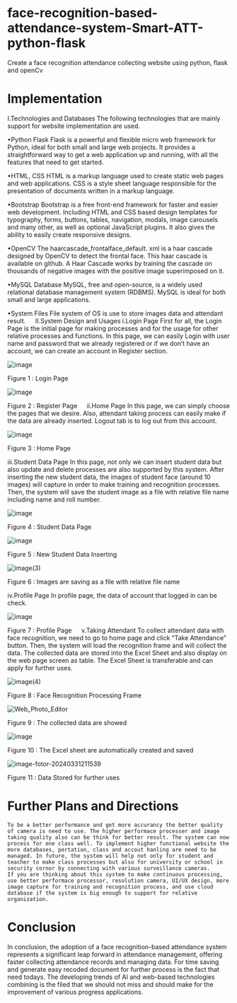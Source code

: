 # face-recognition-based-attendance-system-Smart-ATT-python-flask
Create a face recognition attendance collecting website using python, flask and openCv

# Implementation
I.Technologies and Databases
The following technologies that are mainly support for website implementation are used.

•Python Flask
Flask is a powerful and flexible micro web framework for Python, ideal for both small and large web projects. It provides a straightforward way to get a web application up and running, with all the features that need to get started.

•HTML, CSS
HTML is a markup language used to create static web pages and web applications. CSS is a style sheet language responsible for the presentation of documents written in a markup language.

•Bootstrap
Bootstrap is a free front-end framework for faster and easier web development. Including HTML and CSS based design templates for typography, forms, buttons, tables, navigation, modals, image carousels and many other, as well as optional JavaScript plugins. It also gives the ability to easily create responsive designs.

•OpenCV
The haarcascade_frontalface_default. xml is a haar cascade designed by OpenCV to detect the frontal face. This haar cascade is available on github. A Haar Cascade works by training the cascade on thousands of negative images with the positive image superimposed on it.

•MySQL Database
MySQL, free and open-source, is a widely used relational database management system (RDBMS). MySQL is ideal for both small and large applications.

•System Files
File system of OS is use to store images data and attendant result.
 
II.System Design and Usages
i.Login Page
First for all, the Login Page is the initial page for making processes and for the usage for other relative processes and functions. In this page, we can easily Login with user name and password that we already registered or if we don’t have an account, we can create an account in Register section.

![image](https://github.com/ZawThuYa143/face-recognition-based-attendance-system-Smart-ATT-python-flask/assets/152624230/4b50c8de-0f24-4745-b8c0-a55609c04fd0)
 
Figure 1 : Login Page

![image](https://github.com/ZawThuYa143/face-recognition-based-attendance-system-Smart-ATT-python-flask/assets/152624230/ec1c9a6c-c528-4c4e-96ef-00283861f6be)
 
Figure 2 : Register Page
 
ii.Home Page
	In this page, we can simply choose the pages that we desire. Also, attendant taking process can easily make if the data are already inserted. Logout tab is to log out from this account.

![image](https://github.com/ZawThuYa143/face-recognition-based-attendance-system-Smart-ATT-python-flask/assets/152624230/f10cd751-9f12-4b64-a534-869170cba824)
 
Figure 3 : Home Page

iii.Student Data Page
	In this page, not only we can insert student data but also update and delete processes are also supported by this system. After inserting the new student data, the images of student face (around 10 images) will capture in order to make training and recognition processes. Then, the system will save the student image as a file with relative file name including name and roll number.

 ![image](https://github.com/ZawThuYa143/face-recognition-based-attendance-system-Smart-ATT-python-flask/assets/152624230/27da3092-d6af-4c1c-ad35-afd7f230d261)

Figure 4 : Student Data Page

 ![image](https://github.com/ZawThuYa143/face-recognition-based-attendance-system-Smart-ATT-python-flask/assets/152624230/76334f68-8c98-458a-8c58-54cbd470103d)

Figure 5 : New Student Data Inserting

![image(3)](https://github.com/ZawThuYa143/face-recognition-based-attendance-system-Smart-ATT-python-flask/assets/152624230/82fafd78-c57e-4b28-826c-a3429fc8e636)

Figure 6 : Images are saving as a file with relative file name

iv.Profile Page
	In profile page, the data of account that logged in can be check.

![image](https://github.com/ZawThuYa143/face-recognition-based-attendance-system-Smart-ATT-python-flask/assets/152624230/cfa88066-1e3f-4e9d-b034-2e4c00e97e69)

Figure 7 : Profile Page
 
v.Taking Attendant
	To collect attendant data with face recognition, we need to go to home page and click “Take Attendance” button. Then, the system will load the recognition frame and will collect the data. The collected data are stored into the Excel Sheet and also display on the web page screen as table. The Excel Sheet is transferable and can apply for further uses.

![image(4)](https://github.com/ZawThuYa143/face-recognition-based-attendance-system-Smart-ATT-python-flask/assets/152624230/aa59e1c3-2748-4f7d-bec8-4591b94d3b14)

Figure 8 : Face Recognition Processing Frame

![Web_Photo_Editor](https://github.com/ZawThuYa143/face-recognition-based-attendance-system-Smart-ATT-python-flask/assets/152624230/ee3d62f3-8060-484c-9cf9-2e46c2789e56)

Figure 9 : The collected data are showed

![image](https://github.com/ZawThuYa143/face-recognition-based-attendance-system-Smart-ATT-python-flask/assets/152624230/3c9331be-1a76-48c9-ab12-2a51b81d4bfe)
 
Figure 10 : The Excel sheet are automatically created and saved

 ![image-fotor-20240331211539](https://github.com/ZawThuYa143/face-recognition-based-attendance-system-Smart-ATT-python-flask/assets/152624230/edebc1a5-1a7f-415d-88a0-8330844f190b)

Figure 11 : Data Stored for further uses

# Further Plans and Directions
	To be a better performance and get more accurancy the better quality of camera is need to use. The higher performace processer and image taking quality also can be think for better result. The system can now process for one class well. To implement higher functional website the more databases, pertation, class and accout hanling are need to be managed. In future, the system will help not only for student and teacher to make class processes but also for university or school in security cornor by connecting with various surveillance cameras.
	If you are thinking about this system to make continuous processing, use better performace processor, resolution camera, UI/UX design, more image capture for training and recognition process, and use cloud database if the system is big enough to support for relative organization.

# Conclusion
In conclusion, the adoption of a face recognition-based attendance system represents a significant leap forward in attendance management, offering faster collecting attendance records and managing data. For time saving and generate easy recoded document for further process is the fact that need todays. The developing trends of AI and web-based technologies combining is the filed that we should not miss and should make for the improvement of various progress applications.

